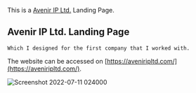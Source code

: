 This is a [Avenir IP Ltd.](https://aveniripltd.com/) Landing Page.

## Avenir IP Ltd. Landing Page

```This is a company landing page
Which I designed for the first company that I worked with.

```

The website can be accessed on [https://aveniripltd.com/](https://aveniripltd.com/). 


![Screenshot 2022-07-11 024000](https://user-images.githubusercontent.com/62918030/178161397-6261cf87-2a7b-451b-8b5e-43e46daac0d4.jpg)
